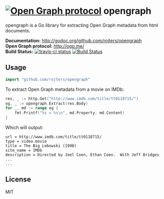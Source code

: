 # [![Open Graph protocol](http://imgur.com/pqFdEuo.png?1)](http://ogp.me/) opengraph #

opengraph is a Go library for extracting Open Graph metadata from html documents.

**Documentation:** <http://godoc.org/github.com/rojters/opengraph>  
**Open Graph protocol:** <http://ogp.me/>  
**Build Status:** [![travis-ci status](https://api.travis-ci.org/rojters/opengraph.png)](https://travis-ci.org/rojters/opengraph) [![Build Status](https://drone.io/github.com/rojters/opengraph/status.png)](https://drone.io/github.com/rojters/opengraph/latest)  

## Usage ##

```go
import "github.com/rojters/opengraph"
```

To extract Open Graph metadata from a movie on IMDb:
```go
res, _ := http.Get("http://www.imdb.com/title/tt0118715/")
og, _ := opengraph.Extract(res.Body)
for _, md := range og {
	fmt.Printf("%s = %s\n", md.Property, md.Content)
}
```

Which will output:
```
url = http://www.imdb.com/title/tt0118715/
type = video.movie
title = The Big Lebowski (1998)
site_name = IMDb
description = Directed by Joel Coen, Ethan Coen.  With Jeff Bridges ...
...
```

## License ##

MIT
